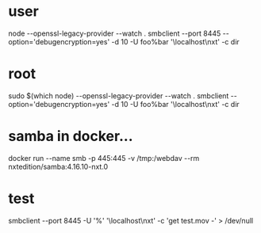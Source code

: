 # user
node --openssl-legacy-provider --watch .
smbclient --port 8445 --option='debugencryption=yes' -d 10 -U foo%bar '\\localhost\nxt' -c dir

# root
sudo $(which node) --openssl-legacy-provider --watch .
smbclient --option='debugencryption=yes' -d 10 -U foo%bar '\\localhost\nxt' -c dir

# samba in docker...
docker run --name smb -p 445:445 -v /tmp:/webdav --rm nxtedition/samba:4.16.10-nxt.0


# test
smbclient --port 8445 -U '%' '\\localhost\nxt' -c 'get test.mov -' > /dev/null